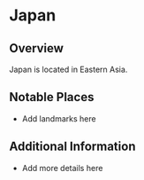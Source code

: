 # Japan
## Overview
Japan is located in Eastern Asia.

## Notable Places
- Add landmarks here

## Additional Information
- Add more details here
